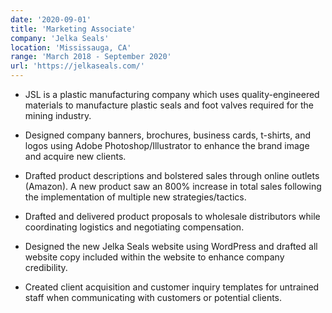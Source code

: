 ```yaml
---
date: '2020-09-01'
title: 'Marketing Associate'
company: 'Jelka Seals'
location: 'Mississauga, CA'
range: 'March 2018 - September 2020'
url: 'https://jelkaseals.com/'
---
```


- JSL is a plastic manufacturing company which uses quality-engineered materials to manufacture plastic seals and foot valves required for the mining industry.

- Designed company banners, brochures, business cards, t-shirts, and logos using Adobe Photoshop/Illustrator to enhance the brand image and acquire new clients.
- Drafted product descriptions and bolstered sales through online outlets (Amazon). A new product saw an 800% increase in total sales following the implementation of multiple new strategies/tactics.
- Drafted and delivered product proposals to wholesale distributors while coordinating logistics and negotiating compensation.
- Designed the new Jelka Seals website using WordPress and drafted all website copy included within the website to enhance company credibility.
- Created client acquisition and customer inquiry templates for untrained staff when communicating with customers or potential clients.
